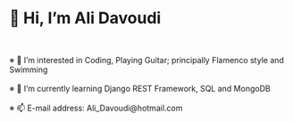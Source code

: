<!---
Ali-Davoudi-Developer/Ali-Davoudi-Developer is a ✨ special ✨ repository because its `README.md` (this file) appears on your GitHub profile.
You can click the Preview link to take a look at your changes.
--->

<!DOCTYPE html>
<html>
<head>
	<meta charset="utf-8">
</head>
<body>
    <h1>
        👋 Hi, I’m Ali Davoudi
    </h1>
	<br>
   <p>
   		※ 👀 I’m interested in Coding, Playing Guitar; principally Flamenco style and Swimming
	<br>
       <br>
		※ 🌱 I’m currently learning Django REST Framework, SQL and MongoDB
	   <br>
       <br>
		※ 📫 E-mail address: Ali_Davoudi@hotmail.com
   </p>
    

</body>
</html>
